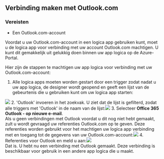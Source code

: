 ## <a name="connect-to-outlookcom"></a>Verbinding maken met Outlook.com

### <a name="prerequisites"></a>Vereisten
- Een Outlook.com-account

Voordat u uw Outlook.com-account in een logica app gebruiken kunt, moet u de logica app voor verbinding met uw account Outlook.com machtigen. U kunt dit gemakkelijk uit gelukkig doen binnen uw app logica op de Azure-Portal. 

Hier zijn de stappen te machtigen uw app logica voor verbinding met uw Outlook.com-account:

1. Alle logica apps moeten worden gestart door een trigger zodat nadat u uw app logica, de designer wordt geopend en geeft een lijst van de gebeurtenis die u gebruiken kunt om uw logica app starten:

  ![](./media/connectors-create-api-outlook/office365-outlook-0.png)
2. 'Outlook' invoeren in het zoekvak. U ziet dat de lijst is gefilterd, zodat alle triggers met 'Outlook' in de naam van de lijst:![](./media/connectors-create-api-outlook/office365-outlook-0-5.png)
3. Selecteer **Office 365 Outlook - op nieuwe e-mail**.   
  Als u geen verbindingen met Outlook voordat u dit nog niet hebt gemaakt, zult u wordt gevraagd uw referenties Outlook.com op te geven. Deze referenties worden gebruikt voor het machtigen uw logica app verbinding met en toegang tot de gegevens van uw Outlook.com-account:![](./media/connectors-create-api-outlook/office365-outlook-1.png)
4. Referenties voor Outlook en meld u aan:![](./media/connectors-create-api-outlook/office365-outlook-2.png)  
  Dat is. U hebt nu een verbinding met Outlook gemaakt. Deze verbinding is beschikbaar voor gebruik in een andere app logica die u maakt.


